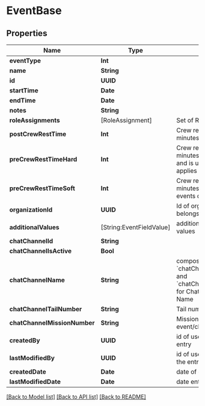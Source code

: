 # EventBase

## Properties
Name | Type | Description | Notes
------------ | ------------- | ------------- | -------------
**eventType** | **Int** |  | 
**name** | **String** |  | [optional] 
**id** | **UUID** |  | [optional] 
**startTime** | **Date** |  | [optional] 
**endTime** | **Date** |  | [optional] 
**notes** | **String** |  | [optional] 
**roleAssignments** | [RoleAssignment] | Set of RoleAssignments | [optional] 
**postCrewRestTime** | **Int** | Crew rest after the event, in minutes | [optional] 
**preCrewRestTimeHard** | **Int** | Crew rest before an Event, in minutes. This is the hard time and is used for alerts - applies to all events. | [optional] 
**preCrewRestTimeSoft** | **Int** | Crew rest before the event, in minutes. This applies to flight events only. | [optional] 
**organizationId** | **UUID** | Id of organization this event belongs to | 
**additionalValues** | [String:EventFieldValue] | additional generic form values | [optional] 
**chatChannelId** | **String** |  | [optional] 
**chatChannelIsActive** | **Bool** |  | [optional] 
**chatChannelName** | **String** | composite string of &#x60;chatChannelTailNumber&#x60; and &#x60;chatChannelMissionNumber&#x60; for Chat Service Channel Name | [optional] 
**chatChannelTailNumber** | **String** | Tail number of event/channel | [optional] 
**chatChannelMissionNumber** | **String** | Mission number of event/channel | [optional] 
**createdBy** | **UUID** | id of user who created the entry | [optional] 
**lastModifiedBy** | **UUID** | id of user who last modified the entry | [optional] 
**createdDate** | **Date** | date of entry creation | [optional] 
**lastModifiedDate** | **Date** | date entry was last modified | [optional] 

[[Back to Model list]](../README.md#documentation-for-models) [[Back to API list]](../README.md#documentation-for-api-endpoints) [[Back to README]](../README.md)


